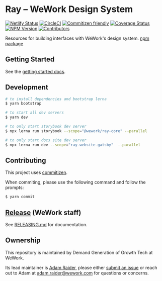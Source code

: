 # Ray – WeWork Design System

[![Netlify Status](https://api.netlify.com/api/v1/badges/1fc61cc7-d0e8-4424-977e-8fa3f3a237b2/deploy-status)](https://app.netlify.com/sites/ray-docs/deploys) [![CircleCI](https://circleci.com/gh/wework/ray.svg?style=svg)](https://circleci.com/gh/wework/ray) [![Commitizen friendly](https://img.shields.io/badge/commitizen-friendly-brightgreen.svg)](http://commitizen.github.io/cz-cli/) [![Coverage Status](https://coveralls.io/repos/github/wework/ray/badge.svg?branch=master)](https://coveralls.io/github/wework/ray?branch=master) [![NPM Version](https://img.shields.io/npm/v/@wework/ray-core.svg)](https://www.npmjs.com/package/@wework/ray-core) [![Contributors](https://img.shields.io/github/contributors/wework/ray.svg)](#contributors)

<page-intro>Resources for building interfaces with WeWork's design system. [npm package](https://www.npmjs.com/package/@wework/ray-core)</page-intro>

## Getting Started

See the [getting started docs](https://ray.wework.com/getting-started/).

## Development

```bash
# to install dependencies and bootstrap lerna
$ yarn bootstrap

# to start all dev servers
$ yarn dev

# to only start storybook dev server
$ npx lerna run storybook --scope="@wework/ray-core" --parallel

# to only start docs site dev server
$ npx lerna run dev --scope="ray-website-gatsby"  --parallel
```

## Contributing

This project uses [commitizen](https://github.com/commitizen/cz-cli).

When commiting, please use the following command and follow the prompts:

```bash
$ yarn commit
```

## [Release](https://github.com/wework/ray/releases) (WeWork staff)

See [RELEASING.md](./RELEASING.md) for documentation.

## Ownership

This repository is maintained by Demand Generation of Growth Tech at WeWork.

Its lead maintainer is [Adam Raider](https://github.com/adamraider), please either [submit an issue](https://github.com/wework/ray/issues/new) or reach out to Adam at [adam.raider@wework.com](mailto:adam.raider@wework.com) for questions or concerns.
